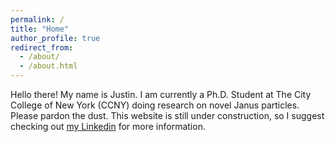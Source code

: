 ```yaml
---
permalink: /
title: "Home"
author_profile: true
redirect_from: 
  - /about/
  - /about.html
---
```


Hello there! My name is Justin. I am currently a Ph.D. Student at The City College of New York (CCNY) doing research on novel Janus particles. Please pardon the dust. This website is still under construction, so I suggest checking out [my Linkedin](https://www.linkedin.com/in/pincajustin) for more information. 